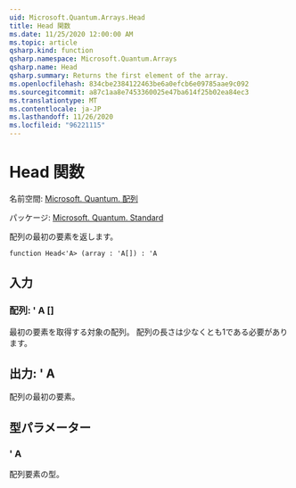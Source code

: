 ```yaml
---
uid: Microsoft.Quantum.Arrays.Head
title: Head 関数
ms.date: 11/25/2020 12:00:00 AM
ms.topic: article
qsharp.kind: function
qsharp.namespace: Microsoft.Quantum.Arrays
qsharp.name: Head
qsharp.summary: Returns the first element of the array.
ms.openlocfilehash: 834cbe2384122463be6a0efcb6e09785aae9c092
ms.sourcegitcommit: a87c1aa8e7453360025e47ba614f25b02ea84ec3
ms.translationtype: MT
ms.contentlocale: ja-JP
ms.lasthandoff: 11/26/2020
ms.locfileid: "96221115"
---
```

# <a name="head-function"></a>Head 関数

名前空間: [Microsoft. Quantum. 配列](xref:Microsoft.Quantum.Arrays)

パッケージ: [Microsoft. Quantum. Standard](https://nuget.org/packages/Microsoft.Quantum.Standard)


配列の最初の要素を返します。

```qsharp
function Head<'A> (array : 'A[]) : 'A
```


## <a name="input"></a>入力

### <a name="array--a"></a>配列: ' A []

最初の要素を取得する対象の配列。 配列の長さは少なくとも1である必要があります。



## <a name="output--a"></a>出力: ' A

配列の最初の要素。

## <a name="type-parameters"></a>型パラメーター

### <a name="a"></a>' A

配列要素の型。